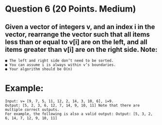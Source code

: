 # Question 6 (20 Points. Medium)

## Given a vector of integers v, and an index i in the vector, rearrange the vector such that all items less than or equal to v[i] are on the left, and all items greater than v[i] are on the right side. Note:

    ● The left and right side don’t need to be sorted.
    ● You can assume i is always within v’s boundaries.
    ● Your algorithm should be O(n)

# Example:
    Input: v= [9, 7, 5, 11, 12, 2, 14, 3, 10, 6], i=9. 
    Output: [5, 2, 3, 6, 12, 7, 14, 9, 10, 11] Note that there are multiple correct outputs. 
    For example, the following is also a valid output: Output: [5, 3, 2, 6, 14, 7, 12, 9, 10, 11]
